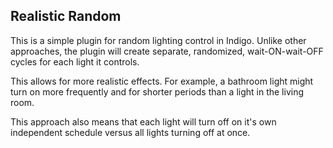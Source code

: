 ## Realistic Random

This is a simple plugin for random lighting control in Indigo.  Unlike other approaches, the plugin will create separate, randomized, wait-ON-wait-OFF cycles for each light it controls.  

This allows for more realistic effects. For example, a bathroom light might turn on more frequently and for shorter periods than a light in the living room.

This approach also means that each light will turn off on it's own independent schedule versus all lights turning off at once.
